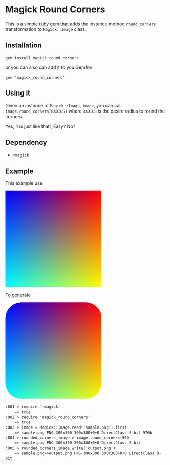 # Magick Round Corners

This is a simple ruby gem that adds the instance method `round_corners`
transformation to `Magick::Image` class.


## Installation

    gem install magick_round_corners

or you can also can add it to you Gemfile

    gem 'magick_round_corners'

## Using it

Given an instance of `Magick::Image`, `image`, you can call `image.round_corners(RADIUS)`
where `RADIUS` is the desire radius to round the corners.  

Yes, it is just like that!, Easy? No?

## Dependency

* `rmagick`

## Example

This example use

![Original](sample.png)

To generate

![Output](output.png)

    :001 > require 'rmagick'
        => true 
    :002 > require 'magick_round_corners'
        => true 
    :003 > image = Magick::Image.read('sample.png').first
        => sample.png PNG 300x300 300x300+0+0 DirectClass 8-bit 976b 
    :004 > rounded_corners_image = image.round_corners(50)
        => sample.png PNG 300x300 300x300+0+0 DirectClass 8-bit 
    :005 > rounded_corners_image.write('output.png')
        => sample.png=>output.png PNG 300x300 300x300+0+0 DirectClass 8-bit 
        
